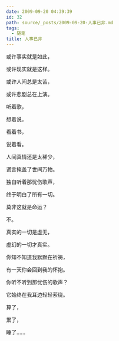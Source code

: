 ```yaml
---
date: 2009-09-20 04:39:39
id: 32
path: source/_posts/2009-09-20-人事已非.md
tags:
  - 随笔
title: 人事已非
---
```


或许事实就是如此，

或许现实就是这样。

或许人间总是太苦，

或许悲剧总在上演。

 

听着歌，

想着说。

看着书，

说着看。

 

人间真情还是太稀少，

谎言掩盖了世间万物。

独自听着那忧伤歌声，

终于明白了所有一切。

 

莫非这就是命运？

不。

 

真实的一切是虚无，

虚幻的一切才真实。

 

你知不知道我默默在祈祷，

有一天你会回到我的怀抱。

你听不听到那忧伤的歌声？

它始终在我耳边轻轻萦绕。

 

算了，

累了，

睡了……